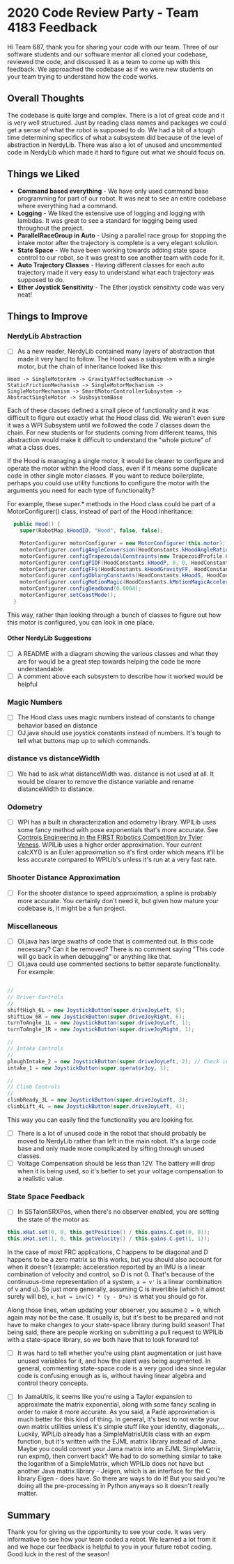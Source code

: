 # 2020 Code Review Party - Team 4183 Feedback

Hi Team 687, thank you for sharing your code with our team. Three of our software students and our software mentor all cloned your codebase, reviewed the code, and discussed it as a team to come up with this feedback. We approached the codebase as if we were new students on your team trying to understand how the code works.

## Overall Thoughts

The codebase is quite large and complex. There is a lot of great code and it is very well structured. Just by reading class names and packages we could get a sense of what the robot is supposed to do. We had a bit of a tough time determining specifics of what a subsystem did because of the level of abstraction in NerdyLib. There was also a lot of unused and uncommented code in NerdyLib which made it hard to figure out what we should focus on.

## Things we Liked

- **Command based everything** - We have only used command base programming for part of our robot. It was neat to see an entire codebase where everything had a command.
- **Logging** - We liked the extensive use of logging and logging with lambdas. It was great to see a standard for logging being used throughout the project.
- **ParallelRaceGroup in Auto** - Using a parallel race group for stopping the intake motor after the trajectory is complete is a very elegant solution.
- **State Space** - We have been working towards adding state space control to our robot, so it was great to see another team with code for it.
- **Auto Trajectory Classes** - Having different classes for each auto trajectory made it very easy to understand what each trajectory was supposed to do.
- **Ether Joystick Sensitivity** - The Ether joystick sensitivty code was very neat!

## Things to Improve

### NerdyLib Abstraction

- [ ] As a new reader, NerdyLib contained many layers of abstraction that made it very hard to follow. The Hood was a subsystem with a single motor, but the chain of inheritance looked like this:

`Hood -> SingleMotorArm -> GravityAffectedMechanism -> StaticFrictionMechanism -> SingleMotorMechanism -> SingleMotorMechanism -> SmartMotorControllerSubsystem -> AbstractSingleMotor -> SusbsystemBase`

Each of these classes defined a small piece of functionality and it was difficult to figure out exactly what the Hood class did. We weren't even sure it was a WPI Subsystem until we followed the code 7 classes down the chain. For new students or for students coming from different teams, this abstraction would make it difficult to understand the "whole picture" of what a class does.

If the Hood is managing a single motor, it would be clearer to configure and operate the motor within the Hood class, even if it means some duplicate code in other single motor classes. If you want to reduce boilerplate, perhaps you could use utility functions to configure the motor with the arguments you need for each type of functionality?

For example, these super.\* methods in the Hood class could be part of a MotorConfigurer() class, instead of part of the Hood inheritance:

```java
  public Hood() {
    super(RobotMap.kHoodID, "Hood", false, false);

    MotorConfigurer motorConfigurer = new MotorConfigurer(this.motor);
    motorConfigurer.configAngleConversion(HoodConstants.kHoodAngleRatio, HoodConstants.kHoodAngleOffset);
    motorConfigurer.configTrapezoidalConstraints(new TrapezoidProfile.Constraints(HoodConstants.kHoodVel, HoodConstants.kHoodAccel));
    motorConfigurer.configPIDF(HoodConstants.kHoodP, 0, 0, HoodConstants.kHoodF);
    motorConfigurer.configFFs(HoodConstants.kHoodGravityFF, HoodConstants.kHoodStaticFriction);
    motorConfigurer.configOblargConstants(HoodConstants.kHoodS, HoodConstants.kHoodCos, HoodConstants.kHoodV, HoodConstants.kHoodA);
    motorConfigurer.configMotionMagic(HoodConstants.kMotionMagicAcceleration, HoodConstants.kMotionMagicVelocity);
    motorConfigurer.configDeadband(0.0004);
    motorConfigurer.setCoastMode();
  }
```

This way, rather than looking through a bunch of classes to figure out how this motor is configured, you can look in one place.

#### Other NerdyLib Suggestions

- [ ] A README with a diagram showing the various classes and what they are for would be a great step towards helping the code be more understandable.
- [ ] A comment above each subsystem to describe how it worked would be helpful

### Magic Numbers

- [ ] The Hood class uses magic numbers instead of constants to change behavior based on distance
- [ ] OJ.java should use joystick constants instead of numbers. It's tough to tell what buttons map up to which commands.

### distance vs distanceWidth

- [ ] We had to ask what distanceWidth was. distance is not used at all. It would be clearer to remove the distance variable and rename distanceWidth to distance.

### Odometry

- [ ] WPI has a built in characterization and odometry library. WPILib uses some fancy method with pose exponentials that's more accurate. See [Controls Engineering in the FIRST Robotics Competition by Tyler Veness](https://file.tavsys.net/control/controls-engineering-in-frc.pdf). WPILib uses a higher order approximation. Your current calcXY() is an Euler approximation so it's first order which means it'll be less accurate compared to WPILib's unless it's run at a very fast rate.

### Shooter Distance Approximation

- [ ] For the shooter distance to speed approximation, a spline is probably more accurate. You certainly don't need it, but given how mature your codebase is, it might be a fun project.

### Miscellaneous

- [ ] OI.java has large swaths of code that is commented out. Is this code necessary? Can it be removed? There is no comment saying "This code will go back in when debugging" or anything like that.
- [ ] OI.java could use commented sections to better separate functionality. For example:

```java

//
// Driver Controls
//
shiftHigh_6L = new JoystickButton(super.driveJoyLeft, 6);
shiftLow_6R = new JoystickButton(super.driveJoyRight, 6);
turnToAngle_1L = new JoystickButton(super.driveJoyLeft, 1);
turnToAngle_1R = new JoystickButton(super.driveJoyRight, 1);

//
// Intake Controls
//
ploughIntake_2 = new JoystickButton(super.driveJoyLeft, 2); // Check in with Drivers
intake_1 = new JoystickButton(super.operatorJoy, 1);

//
// Climb Controls
//
climbReady_3L = new JoystickButton(super.driveJoyLeft, 3);
climbLift_4L = new JoystickButton(super.driveJoyLeft, 4);

```

This way you can easily find the functionality you are looking for.

- [ ] There is a lot of unused code in the robot that should probably be moved to NerdyLib rather than left in the main robot. It's a large code base and only made more complicated by sifting through unused classes.
- [ ] Voltage Compensation should be less than 12V. The battery will drop when it is being used, so it's better to set your voltage compensation to a realistic value.

### State Space Feedback
- [ ] In SSTalonSRXPos, when there's no observer enabled, you are setting the state of the motor as:

```java
this.xHat.set(0, 0, this.getPosition() / this.gains.C.get(0, 0));
this.xHat.set(1, 0, this.getVelocity() / this.gains.C.get(1, 1));
```

In the case of most FRC applications, C happens to be diagonal and D happens to be a zero matrix so this works, but you should also account for when it doesn't (example: acceleration reported by an IMU is a linear combination of velocity and control, so D is not 0. That's because of the continuous-time representation of a system, `a = v'` is a linear combination of v and u). So just more generally, assuming C is invertible (which it almost surely will be), `x_hat = inv(C) * (y - D*u)` is what you should go for.

Along those lines, when updating your observer, you assume `D = 0`, which again may not be the case. It usually is, but it's best to be prepared and not have to make changes to your state-space library during build season! That being said, there are people working on submitting a pull request to WPILib with a state-space library, so we both have that to look forward to!

- [ ] It was hard to tell whether you're using plant augmentation or just have unused variables for it, and how the plant was being augmented. In general, commenting state-space code is a very good idea since regular code is confusing enough as is, without having linear algebra and control theory concepts.

- [ ] In JamaUtils, it seems like you're using a Taylor expansion to approximate the matrix exponential, along with some fancy scaling in order to make it more accurate. As you said, a Padé approximation is much better for this kind of thing. In general, it's best to not write your own matrix utilities unless it's simple stuff like your identity, diagonals,...
Luckily, WPILib already has a SimpleMatrixUtils class with an expm function, but it's written with the EJML matrix library instead of Jama. Maybe you could convert your Jama matrix into an EJML SimpleMatrix, run expm(), then convert back? We had to do something similar to take the logarithm of a SimpleMatrix, which WPILib does not have but another Java matrix library - Jeigen, which is an interface for the C library Eigen - does have. So there are ways to do it! But you said you're doing all the pre-processing in Python anyways so it doesn't really matter.

## Summary

Thank you for giving us the opportunity to see your code. It was very informative to see how your team coded a robot. We learned a lot from it and we hope our feedback is helpful to you in your future robot coding. Good luck in the rest of the season!

